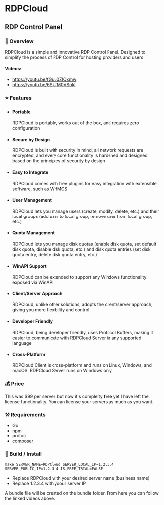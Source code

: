 # RDPCloud
## RDP Control Panel

### 💫 Overview
RDPCloud is a simple and innovative RDP Control Panel. Designed to simplify the process of RDP Control for hosting providers and users
#### Videos:
- https://youtu.be/fGuu0ZIOxmw
- https://youtu.be/6SUfM0VSokI

### ⭐️ Features
* #### Portable
    RDPCloud is portable, works out of the box, and requires zero configuration
* #### Secure by Design
    RDPCloud is built with security in mind, all network requests are encrypted, and every core functionality is hardened and designed based on the principles of security by design
* #### Easy to Integrate
    RDPCloud comes with free plugins for easy integration with extensible software, such as WHMCS
* #### User Management
    RDPCloud lets you manage users (create, modify, delete, etc.) and their local groups (add user to local group, remove user from local group, etc.)
* #### Quota Management
    RDPCloud lets you manage disk quotas (enable disk quota, set default disk quota, disable disk quota, etc.) and disk quota entries (set disk quota entry, delete disk quota entry, etc.)
* #### WinAPI Support
    RDPCloud can be extended to support any Windows functionality exposed via WinAPI
* #### Client/Server Approach
    RDPCloud, unlike other solutions, adopts the client/server approach, giving you more flexibility and control
* #### Developer Friendly
    RDPCloud, being developer friendly, uses Protocol Buffers, making it easier to communicate with RDPCloud Server in any supported language
* #### Cross-Platform
    RDPCloud Client is cross-platform and runs on Linux, Windows, and macOS. RDPCloud Server runs on Windows only

### 💰 Price
This was $99 per server, but now it's complelty **free** yet I have left the license functionality. You can license your servers as much as you want.

### ⚒ Requirements
- Go
- npm
- protoc
- composer

### 🚀 Build / Install
`make SERVER_NAME=RDPCloud SERVER_LOCAL_IP=1.2.3.4 SERVER_PUBLIC_IP=1.2.3.4 IS_FREE_TRIAL=FALSE`
- Replace RDPCloud with your desired server name (business name)
- Replace 1.2.3.4 with yoour server IP

A bundle file will be created on the bundle folder. From here you can follow the linked videos above.
